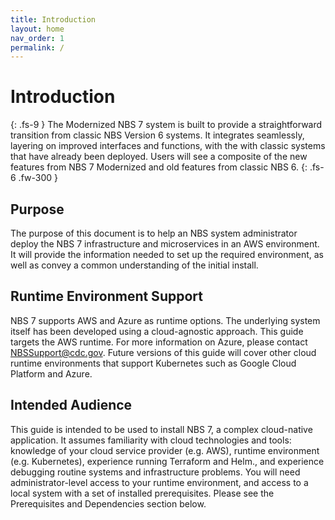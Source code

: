 ```yaml
---
title: Introduction
layout: home
nav_order: 1
permalink: /
---
```


# Introduction
{: .fs-9 }
The Modernized NBS 7 system is built to provide a straightforward transition from classic NBS Version 6 systems. It integrates seamlessly, layering on improved interfaces and functions, with the with classic systems that have already been deployed. Users will see a composite of the new features from NBS 7 Modernized and old features from classic NBS 6.
{: .fs-6 .fw-300 }

## Purpose
The purpose of this document is to help an NBS system administrator deploy the NBS 7 infrastructure and microservices in an AWS environment. It will provide the information needed to set up the required environment, as well as convey a common understanding of the initial install.

## Runtime Environment Support
NBS 7 supports AWS and Azure as runtime options. The underlying system itself has been developed using a cloud-agnostic approach. This guide targets the AWS runtime. For more information on Azure, please contact NBSSupport@cdc.gov. Future versions of this guide will cover other cloud runtime environments that support Kubernetes such as Google Cloud Platform and Azure.

## Intended Audience
This guide is intended to be used to install NBS 7, a complex cloud-native application. It assumes familiarity with cloud technologies and tools: knowledge of your cloud service provider (e.g. AWS), runtime environment (e.g. Kubernetes), experience running Terraform and Helm., and experience debugging routine systems and infrastructure problems. You will need administrator-level access to your runtime environment, and access to a local system with a set of installed prerequisites. Please see the Prerequisites and Dependencies section below.  


<!-- This is a *bare-minimum* template to create a Jekyll site that uses the [Just the Docs] theme. You can easily set the created site to be published on [GitHub Pages] – the [README] file explains how to do that, along with other details.

If [Jekyll] is installed on your computer, you can also build and preview the created site *locally*. This lets you test changes before committing them, and avoids waiting for GitHub Pages.[^1] And you will be able to deploy your local build to a different platform than GitHub Pages.

More specifically, the created site:

- uses a gem-based approach, i.e. uses a `Gemfile` and loads the `just-the-docs` gem
- uses the [GitHub Pages / Actions workflow] to build and publish the site on GitHub Pages

Other than that, you're free to customize sites that you create with this template, however you like. You can easily change the versions of `just-the-docs` and Jekyll it uses, as well as adding further plugins.

[Browse our documentation][Just the Docs] to learn more about how to use this theme.

To get started with creating a site, simply:

1. click "[use this template]" to create a GitHub repository
2. go to Settings > Pages > Build and deployment > Source, and select GitHub Actions

If you want to maintain your docs in the `docs` directory of an existing project repo, see [Hosting your docs from an existing project repo](https://github.com/just-the-docs/just-the-docs-template/blob/main/README.md#hosting-your-docs-from-an-existing-project-repo) in the template README.

----

[^1]: [It can take up to 10 minutes for changes to your site to publish after you push the changes to GitHub](https://docs.github.com/en/pages/setting-up-a-github-pages-site-with-jekyll/creating-a-github-pages-site-with-jekyll#creating-your-site).

[Just the Docs]: https://just-the-docs.github.io/just-the-docs/
[GitHub Pages]: https://docs.github.com/en/pages
[README]: https://github.com/just-the-docs/just-the-docs-template/blob/main/README.md
[Jekyll]: https://jekyllrb.com
[GitHub Pages / Actions workflow]: https://github.blog/changelog/2022-07-27-github-pages-custom-github-actions-workflows-beta/
[use this template]: https://github.com/just-the-docs/just-the-docs-template/generate -->
